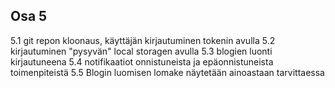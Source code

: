 ## Osa 5
5.1 git repon kloonaus, käyttäjän kirjautuminen tokenin avulla
5.2 kirjautuminen "pysyvän" local storagen avulla
5.3 blogien luonti kirjautuneena
5.4 notifikaatiot onnistuneista ja epäonnistuneista toimenpiteistä
5.5 Blogin luomisen lomake näytetään ainoastaan tarvittaessa